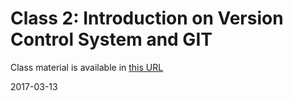 # Class 2: Introduction on Version Control System and GIT

Class material is available in [this URL](https://github.com/resourceful/lecture_dsa2017-1/tree/master/DSA02-GIT)

2017-03-13
